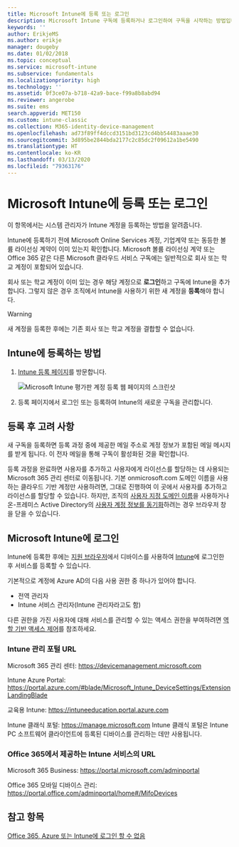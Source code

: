 ```yaml
---
title: Microsoft Intune에 등록 또는 로그인
description: Microsoft Intune 구독에 등록하거나 로그인하여 구독을 시작하는 방법입니다.
keywords: ''
author: ErikjeMS
ms.author: erikje
manager: dougeby
ms.date: 01/02/2018
ms.topic: conceptual
ms.service: microsoft-intune
ms.subservice: fundamentals
ms.localizationpriority: high
ms.technology: ''
ms.assetid: 0f3ce07a-b718-42a9-bace-f99a8b8abd94
ms.reviewer: angerobe
ms.suite: ems
search.appverid: MET150
ms.custom: intune-classic
ms.collection: M365-identity-device-management
ms.openlocfilehash: ad73f89ff4dccd3151bd3123cd4bb54483aaae30
ms.sourcegitcommit: 3d895be2844bda2177c2c85dc2f09612a1be5490
ms.translationtype: HT
ms.contentlocale: ko-KR
ms.lasthandoff: 03/13/2020
ms.locfileid: "79363176"
---
```

# <a name="sign-up-or-sign-in-to-microsoft-intune"></a>Microsoft Intune에 등록 또는 로그인

이 항목에서는 시스템 관리자가 Intune 계정을 등록하는 방법을 알려줍니다.

Intune에 등록하기 전에 Microsoft Online Services 계정, 기업계약 또는 동등한 볼륨 라이선싱 계약이 이미 있는지 확인합니다. Microsoft 볼륨 라이선싱 계약 또는 Office 365 같은 다른 Microsoft 클라우드 서비스 구독에는 일반적으로 회사 또는 학교 계정이 포함되어 있습니다.

회사 또는 학교 계정이 이미 있는 경우 해당 계정으로 **로그인**하고 구독에 Intune을 추가합니다. 그렇지 않은 경우 조직에서 Intune을 사용하기 위한 새 계정을 **등록**해야 합니다.

>[!WARNING]
>새 계정을 등록한 후에는 기존 회사 또는 학교 계정을 결합할 수 없습니다.

## <a name="how-to-sign-up-for-intune"></a>Intune에 등록하는 방법

1. [Intune 등록 페이지](https://admin.microsoft.com/Signup/Signup.aspx?OfferId=40BE278A-DFD1-470a-9EF7-9F2596EA7FF9&dl=INTUNE_A&ali=1#0%20)를 방문합니다.

   ![Microsoft Intune 평가판 계정 등록 웹 페이지의 스크린샷](./media/account-sign-up/account-sign-up-site.png)

2. 등록 페이지에서 로그인 또는 등록하여 Intune의 새로운 구독을 관리합니다.

## <a name="post-sign-up-considerations"></a>등록 후 고려 사항

새 구독을 등록하면 등록 과정 중에 제공한 메일 주소로 계정 정보가 포함된 메일 메시지를 받게 됩니다. 이 전자 메일을 통해 구독이 활성화된 것을 확인합니다.

등록 과정을 완료하면 사용자를 추가하고 사용자에게 라이선스를 할당하는 데 사용되는 Microsoft 365 관리 센터로 이동됩니다. 기본 onmicrosoft.com 도메인 이름을 사용하는 클라우드 기반 계정만 사용하려면, 그대로 진행하여 이 곳에서 사용자를 추가하고 라이선스를 할당할 수 있습니다. 하지만, 조직의 [사용자 지정 도메인 이름](custom-domain-name-configure.md)을 사용하거나 온-프레미스 Active Directory의 [사용자 계정 정보를 동기화](users-add.md#sync-active-directory-and-add-users-to-intune)하려는 경우 브라우저 창을 닫을 수 있습니다.

## <a name="sign-in-to-microsoft-intune"></a>Microsoft Intune에 로그인

Intune에 등록한 후에는 [지원 브라우저](supported-devices-browsers.md#intune-supported-web-browsers)에서 디바이스를 사용하여 [Intune](https://go.microsoft.com/fwlink/?linkid=2090973)에 로그인한 후 서비스를 등록할 수 있습니다.

기본적으로 계정에 Azure AD의 다음 사용 권한 중 하나가 있어야 합니다.

- 전역 관리자
- Intune 서비스 관리자(Intune 관리자라고도 함)

다른 권한을 가진 사용자에 대해 서비스를 관리할 수 있는 액세스 권한을 부여하려면 [역할 기반 액세스 제어](role-based-access-control.md)를 참조하세요.

### <a name="intune-admin-portal-url"></a>Intune 관리 포털 URL

Microsoft 365 관리 센터: https://devicemanagement.microsoft.com

Intune Azure Portal: https://portal.azure.com/#blade/Microsoft_Intune_DeviceSettings/ExtensionLandingBlade

교육용 Intune: https://intuneeducation.portal.azure.com

Intune 클래식 포털: https://manage.microsoft.com Intune 클래식 포털은 Intune PC 소프트웨어 클라이언트에 등록된 디바이스를 관리하는 데만 사용됩니다.

### <a name="urls-for-intune-services-provided-by-office-365"></a>Office 365에서 제공하는 Intune 서비스의 URL

Microsoft 365 Business: https://portal.microsoft.com/adminportal

Office 365 모바일 디바이스 관리: https://portal.office.com/adminportal/home#/MifoDevices

## <a name="see-also"></a>참고 항목

[Office 365, Azure 또는 Intune에 로그인 할 수 없음](https://support.microsoft.com/help/2412085)
